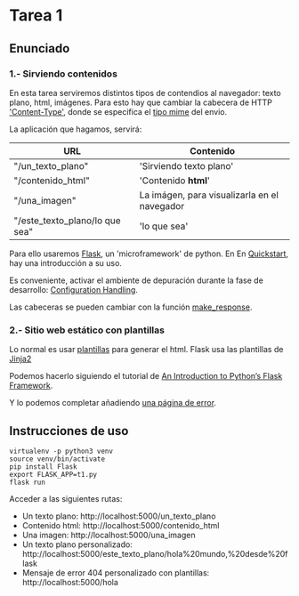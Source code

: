 # Tarea 1

## Enunciado

### 1.- Sirviendo contenidos

En esta tarea serviremos distintos tipos de contendios al navegador: texto plano, html, imágenes. Para esto hay que cambiar la cabecera de HTTP ['Content-Type'](https://developer.mozilla.org/en-US/docs/Web/HTTP/Headers/Content-Type), donde se especifica el [tipo mime](https://developer.mozilla.org/en-US/docs/Web/HTTP/Basics_of_HTTP/MIME_types) del envio.

La aplicación que hagamos, servirá:

URL | Contenido
-- | --
"/un_texto_plano" | 'Sirviendo texto plano'
"/contenido_html" | 'Contenido **html**'
"/una_imagen" | La imágen, para visualizarla en el navegador
"/este_texto_plano/lo que sea" | 'lo que sea'

Para ello usaremos [Flask](http://flask.pocoo.org/), un 'microframework' de python. En En [Quickstart](http://flask.pocoo.org/docs/0.12/quickstart/), hay una introducción a su uso.

Es conveniente, activar el ambiente de depuración durante la fase de desarrollo: [Configuration Handling](http://flask.pocoo.org/docs/0.12/config/).

Las cabeceras se pueden cambiar con la función [make_response](http://flask.pocoo.org/docs/0.12/quickstart/#about-responses).

### 2.- Sitio web estático con plantillas

Lo normal es usar [plantillas](http://flask.pocoo.org/docs/0.12/tutorial/templates/) para generar el html. Flask usa las plantillas de [Jinja2](http://jinja.pocoo.org/docs/2.9/templates/)

Podemos hacerlo siguiendo el tutorial de [An Introduction to Python’s Flask Framework](https://code.tutsplus.com/tutorials/an-introduction-to-pythons-flask-framework--net-28822).

Y lo podemos completar añadiendo [una página de error](http://flask.pocoo.org/docs/0.12/patterns/errorpages/).

## Instrucciones de uso

```
virtualenv -p python3 venv
source venv/bin/activate
pip install Flask
export FLASK_APP=t1.py
flask run
```

Acceder a las siguientes rutas:

* Un texto plano: http://localhost:5000/un_texto_plano
* Contenido html: http://localhost:5000/contenido_html
* Una imagen: http://localhost:5000/una_imagen
* Un texto plano personalizado: http://localhost:5000/este_texto_plano/hola%20mundo,%20desde%20flask
* Mensaje de error 404 personalizado con plantillas: http://localhost:5000/hola
